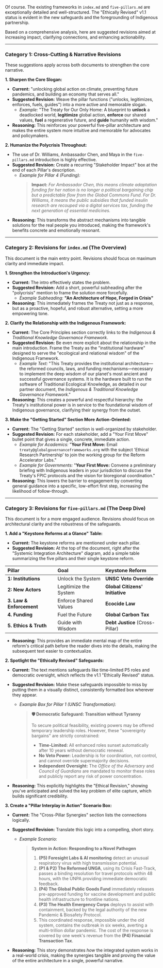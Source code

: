 Of course. The existing frameworks in `index.md` and `five-pillars.md` are exceptionally detailed and well-structured. The "Ethically Revised" v1.1 status is evident in the new safeguards and the foregrounding of Indigenous partnership.

Based on a comprehensive analysis, here are suggested revisions aimed at increasing impact, clarifying connections, and enhancing actionability.

---

### **Category 1: Cross-Cutting & Narrative Revisions**

These suggestions apply across both documents to strengthen the core narrative.

**1. Sharpen the Core Slogan:**
* **Current:** "unlocking global action on climate, preventing future pandemics, and building an economy that serves all."
* **Suggested Revision:** Weave the pillar functions ("unlocks, legitimizes, enforces, fuels, guides") into a more active and memorable slogan.
    * *Example:* "The Treaty for Our Only Home: A blueprint to **unlock** a deadlocked world, **legitimize** global action, **enforce** our shared values, **fuel** a regenerative future, and **guide** humanity with wisdom."
* **Reasoning:** This reinforces your powerful five-pillar architecture and makes the entire system more intuitive and memorable for advocates and policymakers.

**2. Humanize the Polycrisis Throughout:**
* The use of Dr. Williams, Ambassador Chen, and Maya in the `five-pillars.md` introduction is highly effective.
* **Suggested Revision:** Create a recurring "Stakeholder Impact" box at the end of each Pillar's description.
    * *Example for Pillar 4 (Funding):*
        > **Impact:** *For Ambassador Chen, this means climate adaptation funding for her nation is no longer a political bargaining chip but a predictable flow from the Global Commons Fund. For Dr. Williams, it means the public subsidies that funded insulin research are recouped via a digital services tax, funding the next generation of essential medicines.*
* **Reasoning:** This transforms the abstract mechanisms into tangible solutions for the real people you introduced, making the framework's benefits concrete and emotionally resonant.

---

### **Category 2: Revisions for `index.md` (The Overview)**

This document is the main entry point. Revisions should focus on maximum clarity and immediate impact.

**1. Strengthen the Introduction's Urgency:**
* **Current:** The intro effectively states the problem.
* **Suggested Revision:** Add a short, powerful subheading after the "polycrisis" mention to frame the solution more forcefully.
    * *Example Subheading:* **"An Architecture of Hope, Forged in Crisis"**
* **Reasoning:** This immediately frames the Treaty not just as a response, but as a proactive, hopeful, and robust alternative, setting a more empowering tone.

**2. Clarify the Relationship with the Indigenous Framework:**
* **Current:** The Core Principles section correctly links to the *Indigenous & Traditional Knowledge Governance Framework*.
* **Suggested Revision:** Be even more explicit about the relationship in the main introduction. Frame the Treaty as the "institutional hardware" designed to serve the "ecological and relational wisdom" of the Indigenous Framework.
    * *Example Text:* "This Treaty provides the institutional architecture—the reformed councils, laws, and funding mechanisms—necessary to implement the deep wisdom of our planet's most ancient and successful governance systems. It is the hardware built to run the software of Traditional Ecological Knowledge, as detailed in our partner document, the *Indigenous & Traditional Knowledge Governance Framework*."
* **Reasoning:** This creates a powerful and respectful hierarchy: the Treaty's institutional power is in service to the foundational wisdom of Indigenous governance, clarifying their synergy from the outset.

**3. Make the "Getting Started" Section More Action-Oriented:**
* **Current:** The "Getting Started" section is well-organized by stakeholder.
* **Suggested Revision:** For each stakeholder, add a "Your First Move" bullet point that gives a single, concrete, immediate action.
    * *Example for Academics:* "**Your First Move:** Email `treaty@globalgovernanceframeworks.org` with the subject 'Ethical Research Partnership' to join the working group for the Reform Accelerator Labs."
    * *Example for Governments:* "**Your First Move:** Convene a preliminary briefing with Indigenous leaders in your jurisdiction to discuss the Treaty's FPIC protocols and the vision for bioregional coordination."
* **Reasoning:** This lowers the barrier to engagement by converting general guidance into a specific, low-effort first step, increasing the likelihood of follow-through.

---

### **Category 3: Revisions for `five-pillars.md` (The Deep Dive)**

This document is for a more engaged audience. Revisions should focus on architectural clarity and the robustness of the safeguards.

**1. Add a "Keystone Reforms at a Glance" Table:**
* **Current:** The keystone reforms are mentioned under each pillar.
* **Suggested Revision:** At the top of the document, right after the "Systemic Integration Architecture" diagram, add a simple table summarizing the five pillars and their single keystone reform.

| Pillar | Goal | Keystone Reform |
| :--- | :--- | :--- |
| **1: Institutions** | Unlock the System | **UNSC Veto Override** |
| **2: New Actors** | Legitimize the System | **Global Citizens' Initiative** |
| **3. Law & Enforcement**| Enforce Shared Values | **Ecocide Law** |
| **4. Funding** | Fuel the Future | **Global Carbon Tax** |
| **5. Ethics & Truth** | Guide with Wisdom | **Debt Justice** (Cross-Pillar) |

* **Reasoning:** This provides an immediate mental map of the entire reform's critical path before the reader dives into the details, making the subsequent text easier to contextualize.

**2. Spotlight the "Ethically Revised" Safeguards:**
* **Current:** The text mentions safeguards like time-limited P5 roles and democratic oversight, which reflects the v1.1 "Ethically Revised" status.
* **Suggested Revision:** Make these safeguards impossible to miss by putting them in a visually distinct, consistently formatted box wherever they appear.
    * *Example Box for Pillar 1 (UNSC Transformation):*
        > **🛡️ Democratic Safeguard: Transition without Tyranny**
        >
        > To secure political feasibility, existing powers may be offered temporary leadership roles. However, these "sovereignty bargains" are strictly constrained:
        > * **Time-Limited:** All enhanced roles sunset automatically after 10 years without democratic renewal.
        > * **No Veto Power:** Leadership is for coordination, not control, and cannot override supermajority decisions.
        > * **Independent Oversight:** The *Office of the Adversary* and *Council of Guardians* are mandated to monitor these roles and publicly report any risk of power concentration.

* **Reasoning:** This explicitly highlights the "Ethical Revision," showing you've anticipated and solved the key problem of elite capture, which builds significant credibility.

**3. Create a "Pillar Interplay in Action" Scenario Box:**
* **Current:** The "Cross-Pillar Synergies" section lists the connections logically.
* **Suggested Revision:** Translate this logic into a compelling, short story.
    * *Example Scenario:*
        > **System in Action: Responding to a Novel Pathogen**
        >
        > 1.  **(P5) Foresight Labs & AI monitoring** detect an unusual respiratory virus with high transmission potential.
        > 2.  **(P1 & P2) The Reformed UNGA**, using its Crisis Fast-Track, passes a binding resolution for travel protocols within 48 hours, with the UNPA providing immediate democratic feedback.
        > 3.  **(P4) The Global Public Goods Fund** immediately releases pre-approved funding for vaccine development and public health infrastructure to frontline nations.
        > 4.  **(P3) The Health Emergency Corps** deploys to assist with containment, backed by the legal authority of the new Pandemic & Biosafety Protocol.
        > 5.  This coordinated response, impossible under the old system, contains the outbreak in six weeks, averting a multi-trillion dollar pandemic. The cost of the response is covered by one week's revenue from the **(P4) Financial Transaction Tax**.

* **Reasoning:** This story demonstrates *how* the integrated system works in a real-world crisis, making the synergies tangible and proving the value of the entire architecture in a single, powerful narrative.
